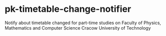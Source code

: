 # pk-timetable-change-notifier
Notify about timetable changed for part-time studies on Faculty of Physics, Mathematics and Computer Science Cracow University of Technology
